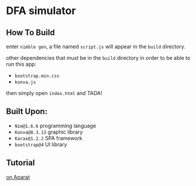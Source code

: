 # DFA simulator

## How To Build
enter ```nimble gen```, a file named `script.js` will appear in the `build` directory.

other dependencies that must be in the `build` directory in order to be able to run this app:
- `bootstrap.min.css`
- `konva.js`

then simply open `index.html` and TADA!

## Built Upon:
- `Nim@1.6.6` programming language 
- `Konva@8.3.13` graphic library
- `Karax@1.2.2` SPA framework
- `bootstrap@4` UI library

## Tutorial
[on Aparat](https://www.aparat.com/v/i23Vn)
